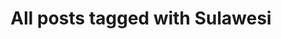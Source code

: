 ---
layout: tag
title: "All posts tagged with Sulawesi"
permalink: /weblog/tags/sulawesi/
taxonomy: Sulawesi
---